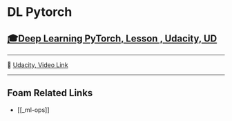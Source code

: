 # DL Pytorch

## [🎓Deep Learning PyTorch, Lesson , Udacity, UD]()

---

🎥 [Udacity, Video Link](https://youtu.be/P1S1dN1gHmw)

---

## Foam Related Links

- [[_ml-ops]]
